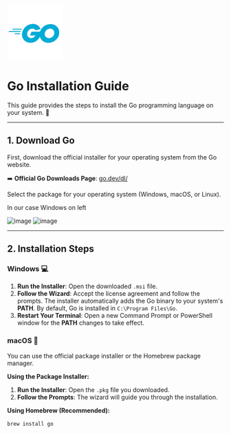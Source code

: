 
<img  width="128" height="128"  alt="image" src="https://github.com/Xll-ai/Xll.Ai.MathMeld/blob/main/docs/images/Icon_ProgLanguage__256x256_Go.png" />

# Go Installation Guide

This guide provides the steps to install the Go programming language on your system. 🚀

---

## 1. Download Go

First, download the official installer for your operating system from the Go website.

➡️ **Official Go Downloads Page**: [go.dev/dl/](https://go.dev/dl/)

Select the package for your operating system (Windows, macOS, or Linux).

In our case Windows on left

<img width="1242" height="261" alt="image" src="https://github.com/user-attachments/assets/75026e61-c09e-40e4-a23c-6ec33729ef6e" />

<img width="1237" height="407" alt="image" src="https://github.com/user-attachments/assets/644bf037-81a6-40b9-9755-ae9f48a8c1a0" />



---

## 2. Installation Steps

### Windows 💻

1.  **Run the Installer**: Open the downloaded `.msi` file.
2.  **Follow the Wizard**: Accept the license agreement and follow the prompts. The installer automatically adds the Go binary to your system's **PATH**. By default, Go is installed in `C:\Program Files\Go`.
3.  **Restart Your Terminal**: Open a new Command Prompt or PowerShell window for the **PATH** changes to take effect.

### macOS 🍎

You can use the official package installer or the Homebrew package manager.

**Using the Package Installer:**
1.  **Run the Installer**: Open the `.pkg` file you downloaded.
2.  **Follow the Prompts**: The wizard will guide you through the installation.

**Using Homebrew (Recommended):**
```bash
brew install go
